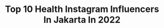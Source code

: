 ---
title: Top 10 Health Instagram Influencers In Jakarta In 2022
description: >-
  Find top health Instagram influencers in Jakarta in 2022. Most popular hashtags: #jakarta #fashion #bandung #health.
platform: Instagram
hits: 58
text_top: See the most popular Instagram accounts on inBeat.
text_bottom: inBeat aggregates 58 Instagram influencers like this in Jakarta, Indonesia for you to collaborate.
profiles:
  - username: "viennaelfira"
    fullname: >-
      Vienna Elfira Putri
    bio: >-
      Fashion/Health/Lifestyle/Beauty 📍Jakarta / Bali 5 - 16 Nov ———— Founder of @levien.studio ✨ For inquiries: DM 💌 @belongs_2you (Preloved)
    location: "Indonesia"
    followers: 164463
    engagement: 112
    commentsToLikes: 0.012283
    id: ck6ud3sysiz9z0j71f66tah32
    verified: false
    hashtags: "#happysaturdayeveryone, #betterlouderclearerqcyt7"
  - username: "kamalh24"
    fullname: >-
      Kamal hafid
    bio: >-
      Food Business @pisangkampret 🍌 ☎ Medi 081280287722 (PM) 📍JAKARTA 🇮🇩 My GYM @kamal.health EMAIL afidkamal24@gmail.com
    location: "Indonesia"
    followers: 26068
    engagement: 540
    commentsToLikes: 0.026530
    id: ck6u0ru3ahejt0j71q2wakpei
    verified: false
    hashtags: "#mensfashion, #menstyle, #fashion, #bodypositivity"
  - username: "addin_hi"
    fullname: >-
      Addin Hidayat
    bio: >-
      𝙀𝙣𝙟𝙤𝙮 𝙇𝙞𝙛𝙚🤘🏻🧑🏼 ❤️ @catloversapersiashop_new 😻 @my_bronie_oscar 𝘽𝙪𝙨𝙞𝙣𝙚𝙨𝙨 𝙞𝙣𝙦𝙪𝙞𝙧𝙞𝙚𝙨 📩 081318447677
    location: "Indonesia"
    followers: 108500
    engagement: 84
    commentsToLikes: 0.029244
    id: ck5c9b6alb4gy0i11mewhdn9t
    verified: true
    hashtags: "#goweskeliling, #happy, #family, #instagram"
  - username: "yuanitapermana"
    fullname: >-
      Mommy • Influencer • Giveaway
    bio: >-
      One Stop Solution for Mom & Kids 👫 Believe & you will see the glory of GOD 😇💕 📍Jakarta, ID #mommynitnotreview #giveawaymommynitnot Endorse, Events DM📲
    location: "Indonesia"
    followers: 115818
    engagement: 162
    commentsToLikes: 0.629879
    id: ck5c669jh4t7b0i11maicalhg
    verified: false
    hashtags: "#healthyinfluencer, #nitnotreview, #mominfluencer, #foodstagram"
  - username: "dhika.dr"
    fullname: >-
      dr. Andhika Raspati, SpKO
    bio: >-
      #drdhikasharing Sports Medicine Specialist --- KONI DKI Jaya Indonesia Cycling Federation SPPOI Eminence, Jakarta RS Bethsaida @nindy.diananti's
    location: "Indonesia"
    followers: 12336
    engagement: 678
    commentsToLikes: 0.127371
    id: ck6tshdrx4s7j0j715vta555d
    verified: false
    hashtags: "#physicaldistancing, #drdhikasharing, #covid19, #dokter"
  - username: "jakpostimages"
    fullname: >-
      The Jakarta Post
    bio: >-
      The official Instagram of The Jakarta Post
    location: "Indonesia"
    followers: 65467
    engagement: 38
    commentsToLikes: 0.010025
    id: ck15pskcnzfsw0i190mvilf2b
    verified: true
    hashtags: "#dhonisetiawan, #jakpost, #thejakartapost, #jakpostimages"
  - username: "donnyhermatra"
    fullname: >-
      Donny Hermawan Saputra
    bio: >-
      TV Journalist of @liputan6news @sctv Bussines Inquires : 📥 DM 📩 donnyhermawan93@gmail.com "Everyhting can happen as long as you believe and workhard"
    location: "Indonesia"
    followers: 11340
    engagement: 743
    commentsToLikes: 0.050015
    id: ck14j7u56izht0i1984npm1kj
    verified: false
    hashtags: "#news, #job, #quotes, #likeforlikes"
  - username: "alfonzheng"
    fullname: >-
      Alfon Zheng アルポン
    bio: >-
      ■ @alfonphotographie & @kalyanastudio 📷 🎥 ■ Song Writer, Pianist, Composer 🎹 🎼 ■ DM or email for collaboration! ⬇️ DHAMMA WAY - Official MV
    location: "Indonesia"
    followers: 7545
    engagement: 1099
    commentsToLikes: 0.067574
    id: ck9whb0ajx3m10j78zg0ij2qr
    verified: false
    hashtags: "#smile, #flash, #jakarta, #mature"
  - username: "update.banget"
    fullname: >-
      UPDATE | VIRAL | TERBARU
    bio: >-
      SEMUA YANG VIRAL DARI SELURUH DUNIA . . 📩PROMO MURAH BERKUALITAS ? CLIK LINK DIBAWAH INI 👇 👇 👇 👇 👇
    location: "Indonesia"
    followers: 200808
    engagement: 146
    commentsToLikes: 0.018975
    id: ck5caoyp9dubd0i114gzq1cqs
    verified: false
    hashtags: "#viralterkini, #updatebanget, #jakarta, #mataplus"
  - username: "infopintar.id"
    fullname: >-
      info pintar
    bio: >-
      Menyediakan informasi yg tidak kalian dapatkan di bangku sekolah yg akan menambah wawasan kalian Info PP klik link di bawah ya
    location: "Indonesia"
    followers: 46583
    engagement: 855
    commentsToLikes: 0.012279
    id: ck8t8cchyjwqn0j78zmyozy6c
    verified: false
    hashtags: "#gokilbanget, #semenitvidgram, #videokeren, #viralkak"
---